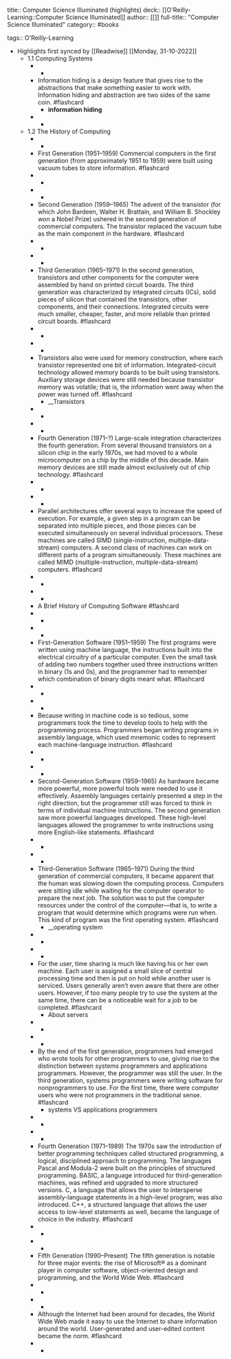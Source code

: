 title:: Computer Science Illuminated (highlights)
deck:: [[O'Reilly-Learning::Computer Science Illuminated]]
author:: [[]]
full-title:: "Computer Science Illuminated"
category:: #books

tags:: O'Reilly-Learning

- Highlights first synced by [[Readwise]] [[Monday, 31-10-2022]]
	- 1.1 Computing Systems
		- -
		- Information hiding is a design feature that gives rise to the abstractions that make something easier to work with. Information hiding and abstraction are two sides of the same coin. #flashcard
			- __information hiding__
		- -
	- 1.2 The History of Computing
		- -
		- First Generation (1951–1959)
		  Commercial computers in the first generation (from approximately 1951 to 1959) were built using vacuum tubes to store information. #flashcard
		- -
		- -
		- Second Generation (1959–1965)
		  The advent of the transistor (for which John Bardeen, Walter H. Brattain, and William B. Shockley won a Nobel Prize) ushered in the second generation of commercial computers. The transistor replaced the vacuum tube as the main component in the hardware. #flashcard
		- -
		- -
		- Third Generation (1965–1971)
		  In the second generation, transistors and other components for the computer were assembled by hand on printed circuit boards. The third generation was characterized by integrated circuits (ICs), solid pieces of silicon that contained the transistors, other components, and their connections. Integrated circuits were much smaller, cheaper, faster, and more reliable than printed circuit boards. #flashcard
		- -
		- -
		- Transistors also were used for memory construction, where each transistor represented one bit of information. Integrated-circuit technology allowed memory boards to be built using transistors. Auxiliary storage devices were still needed because transistor memory was volatile; that is, the information went away when the power was turned off. #flashcard
			- __Transistors
		- -
		- -
		- Fourth Generation (1971–?)
		  Large-scale integration characterizes the fourth generation. From several thousand transistors on a silicon chip in the early 1970s, we had moved to a whole microcomputer on a chip by the middle of this decade. Main memory devices are still made almost exclusively out of chip technology. #flashcard
		- -
		- -
		- Parallel architectures offer several ways to increase the speed of execution. For example, a given step in a program can be separated into multiple pieces, and those pieces can be executed simultaneously on several individual processors. These machines are called SIMD (single-instruction, multiple-data-stream) computers. A second class of machines can work on different parts of a program simultaneously. These machines are called MIMD (multiple-instruction, multiple-data-stream) computers. #flashcard
		- -
		- -
		- A Brief History of Computing Software #flashcard
		- -
		- -
		- First-Generation Software (1951–1959)
		  The first programs were written using machine language, the instructions built into the electrical circuitry of a particular computer. Even the small task of adding two numbers together used three instructions written in binary (1s and 0s), and the programmer had to remember which combination of binary digits meant what. #flashcard
		- -
		- -
		- Because writing in machine code is so tedious, some programmers took the time to develop tools to help with the programming process. Programmers began writing programs in assembly language, which used mnemonic codes to represent each machine-language instruction. #flashcard
		- -
		- -
		- Second-Generation Software (1959–1965)
		  As hardware became more powerful, more powerful tools were needed to use it effectively. Assembly languages certainly presented a step in the right direction, but the programmer still was forced to think in terms of individual machine instructions. The second generation saw more powerful languages developed. These high-level languages allowed the programmer to write instructions using more English-like statements. #flashcard
		- -
		- -
		- Third-Generation Software (1965–1971)
		  During the third generation of commercial computers, it became apparent that the human was slowing down the computing process. Computers were sitting idle while waiting for the computer operator to prepare the next job. The solution was to put the computer resources under the control of the computer—that is, to write a program that would determine which programs were run when. This kind of program was the first operating system. #flashcard
			- __operating system
		- -
		- -
		- For the user, time sharing is much like having his or her own machine. Each user is assigned a small slice of central processing time and then is put on hold while another user is serviced. Users generally aren’t even aware that there are other users. However, if too many people try to use the system at the same time, there can be a noticeable wait for a job to be completed. #flashcard
			- About servers
		- -
		- -
		- By the end of the first generation, programmers had emerged who wrote tools for other programmers to use, giving rise to the distinction between systems programmers and applications programmers. However, the programmer was still the user. In the third generation, systems programmers were writing software for nonprogrammers to use. For the first time, there were computer users who were not programmers in the traditional sense. #flashcard
			- systems VS applications programmers
		- -
		- -
		- Fourth Generation (1971–1989)
		  The 1970s saw the introduction of better programming techniques called structured programming, a logical, disciplined approach to programming. The languages Pascal and Modula-2 were built on the principles of structured programming. BASIC, a language introduced for third-generation machines, was refined and upgraded to more structured versions. C, a language that allows the user to intersperse assembly-language statements in a high-level program, was also introduced. C++, a structured language that allows the user access to low-level statements as well, became the language of choice in the industry. #flashcard
		- -
		- -
		- Fifth Generation (1990–Present)
		  The fifth generation is notable for three major events: the rise of Microsoft® as a dominant player in computer software, object-oriented design and programming, and the World Wide Web. #flashcard
		- -
		- -
		- Although the Internet had been around for decades, the World Wide Web made it easy to use the Internet to share information around the world. User-generated and user-edited content became the norm. #flashcard
		- -